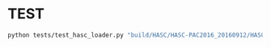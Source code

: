# TEST

```bash
python tests/test_hasc_loader.py "build/HASC/HASC-PAC2016_20160912/HASC-PAC2016/" "build/HASC/cache.csv"
```

